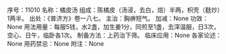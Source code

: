 序号：11010
名称：橘皮汤
组成：陈橘皮（汤浸，去白，焙）半两，枳壳（麸炒）1两半。
出处：《普济方》卷一八七。
主治：胸痹短气。
加减：None
功效：None
用法用量：每服5钱，水2盏，加生姜1分，同煎至1盏，去滓温服，日3次，空心、日午，临卧各1次。
制备方法：上药治下筛。
临床应用：None
各家论述：None
用药禁忌：None
附注：None
